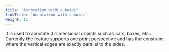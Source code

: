```yaml
---
title: "Annotation with cuboids"
linkTitle: "Annotation with cuboids"
weight: 11
---
```


It is used to annotate 3 dimensional objects such as cars, boxes, etc...
Currently the feature supports one point perspective and has the constraint
where the vertical edges are exactly parallel to the sides.
